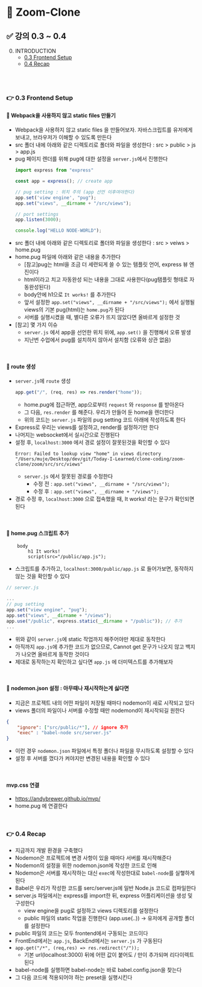 # 📌 Zoom-Clone
## ✅ 강의 0.3 ~ 0.4

0. INTRODUCTION
    - <a href="">0.3 Frontend Setup</a>
    - <a href="">0.4 Recap</a>

<br>

<br>

### 👉 0.3 Frontend Setup
#### 🌈 Webpack을 사용하지 않고 static files 만들기
- Webpack을 사용하지 않고 static files 을 만들어보자. 자바스크립트를 유저에게 보내고, 브라우저가 이해할 수 있도록 만든다
- src 폴더 내에 아래와 같은 디렉토리로 폴더와 파일을 생성한다 : src > public > js > app.js
- pug 페이지 렌더를 위해 pug에 대한 설정을 `server.js`에서 진행한다
    ```javascript
    import express from "express"

    const app = express(); // create app

    // pug setting : 위치 주의 (app 선언 이후여야한다)
    app.set('view engine', "pug");
    app.set("views", __dirname + "/src/views");

    // port settings
    app.listen(3000); 

    console.log("HELLO NODE-WORLD");
    ```
- src 폴더 내에 아래와 같은 디렉토리로 폴더와 파일을 생성한다 : src > veiws > home.pug
- home.pug 파일에 아래와 같은 내용을 추가한다
    - [참고]pug는 html을 조금 더 세련되게 쓸 수 있는 템플릿 언어, express 뷰 엔진이다
    - html이라고 치고 자동완성 되는 내용을 그대로 사용한다(pug탬플릿 형태로 자동완성된다)
    - body안에 h1으로 `It works!` 를 추가한다
    - 앞서 설정한 `app.set("views", __dirname + "/src/views");` 에서 실행될 views의 기본 pug(html)는 `home.pug`가 된다
    - 서버를 실행시켰을 때, 별다른 오류가 뜨지 않았다면 올바르게 설정한 것
- [참고] 몇 가지 이슈
    - `server.js` 에서 app을 선언한 위치 위에, `app.set()` 을 진행해서 오류 발생
    - 지난번 수업에서 pug를 설치하지 않아서 설치함 (오류와 상관 없음)

<br>

#### 🌈 route 생성
- `server.js`에 `route` 생성
    ```javascript
    app.get("/", (req, res) => res.render("home"));
    ```
    - home.pug에 접근하면, app으로부터 `request` 와 `response` 를 받아온다
    - 그 다음, `res.render` 를 해준다. 우리가 만들어 둔 home을 렌더한다
    - 위의 코드는 `server.js` 파일의 pug setting 코드 아래에 작성하도록 한다
- Express로 우리는 views를 설정하고, render를 설정하기만 한다
- 나머지는 websocket에서 실시간으로 진행된다
- 설정 후, `localhost:3000` 에서 경로 설정이 잘못된것을 확인할 수 있다
    ```cell
    Error: Failed to lookup view "home" in views directory "/Users/muje/Desktop/dev/git/Today-I-Learned/clone-coding/zoom-clone/zoom/src/src/views"
    ```
    - `server.js` 에서 잘못된 경로를 수정한다 
        - 수정 전 : `app.set("views", __dirname + "/src/views");`
        - 수정 후 : `app.set("views", __dirname + "/views");`
- 경로 수정 후, `localhost:3000` 으로 접속했을 때, It works! 라는 문구가 확인되면 된다

<br>

#### 🌈 home.pug 스크립트 추가
```pug
    body 
        h1 It works!
        script(src="/public/app.js");
```
- 스크립트를 추가하고, `localhost:3000/public/app.js` 로 들어가보면, 동작하지 않는 것을 확인할 수 있다
```javascript
// server.js

...
// pug setting
app.set("view engine", "pug");
app.set("views", __dirname + "/views");
app.use("/public", express.static(__dirname + "/public")); // 추가
...

```
- 위와 같이 `server.js`에 static 작업까지 해주어야만 제대로 동작한다
- 아직까지 `app.js`에 추가한 코드가 없으므로, Cannot get 문구가 나오지 않고 백지가 나오면 올바르게 동작한 것이다
- 제대로 동작하는지 확인하고 싶다면 `app.js` 에 더미텍스트를 추가해보자

<br>

#### 🌈 nodemon.json 설정 : 아무때나 재시작하는게 싫다면
- 지금은 프로젝트 내의 어떤 파일이 저장될 때마다 nodemon이 새로 시작되고 있다
- views 폴더의 파일이나 서버를 수정할 때만 nodemond이 재시작되길 원한다

```json
{
    "ignore": ["src/public/*"], // ignore 추가
    "exec" : "babel-node src/server.js" 
}
```
- 이런 경우 `nodemon.json` 파일에서 특정 폴더나 파일을 무시하도록 설정할 수 있다
- 설정 후 서버를 껐다가 켜야지만 변경된 내용을 확인할 수 있다

<br>

#### mvp.css 연결
- https://andybrewer.github.io/mvp/
- home.pug 에 연결한다


<br>

### 👉 0.4 Recap
- 지금까지 개발 환경을 구축했다
- Nodemon은 프로젝트에 변경 사항이 있을 때마다 서버를 재시작해준다
- Nodemon의 설정을 위한 nodemon.json에 작성한 코드로 인해
- Nodemon은 서버를 재시작하는 대신 `exec`에 작성한대로 `babel-node`를 실햏하게된다 
- Babel은 우리가 작성한 코드를 serc/server.js에 일반 Node.js 코드로 컴파일한다 
- server.js 파일에서는 express를 import한 뒤, express 어플리케이션을 생성 및 구성한다 
    - view engine을 pug로 설정하고 views 디렉토리를 설정한다
    - public 파일의 static 작업을 진행한다 (app.use(..)) → 유저에게 공개할 폴더를 설정한다
- public 파일의 코드는 모두 frontend에서 구동되는 코드이다
- FrontEnd에서는 `app.js`, BackEnd에서는 `server.js` 가 구동된다
- `app.get("/*", (req,res) => res.redirect("/"));`
    - 기본 url(localhost:3000) 뒤에 어떤 값이 붙어도 / 만이 추가되며 리다이렉트된다
- babel-node를 실행하면 babel-node는 바로 babel.config.json을 찾는다
- 그 다음 코드에 적용되어야 하는 preset을 실행시킨다 